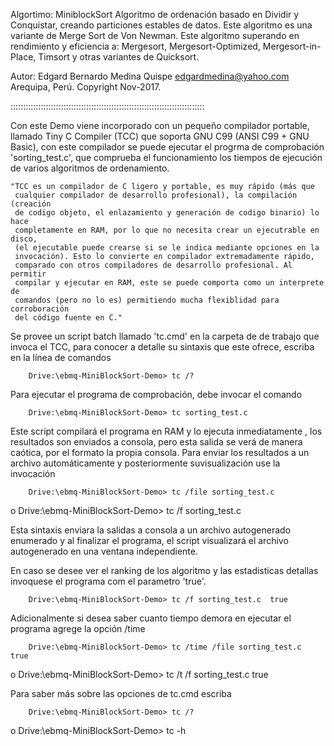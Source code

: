 Algortimo: MiniblockSort
           Algoritmo de ordenación basado en Dividir y Conquistar, creando 
           particiones estables de datos. Este algoritmo es una variante de 
           Merge Sort de Von Newman.
           Este algoritmo superando en rendimiento y eficiencia a: Mergesort,
           Mergesort-Optimized, Mergesort-in-Place, Timsort y otras variantes 
           de Quicksort.
           
   Autor: Edgard Bernardo Medina Quispe
          <edgardmedina@yahoo.com>
          Arequipa, Perú. 
          Copyright Nov-2017.
          
:::::::::::::::::::::::::::::::::::::::::::::::::::::::::::::::::::::::::::::
          
Con este Demo viene incorporado con un pequeño compilador portable, llamado
Tiny C Compiler (TCC) que soporta GNU C99 (ANSI C99 + GNU Basic), con este
compilador se puede ejecutar el progrma de comprobación 'sorting_test.c', que 
comprueba el funcionamiento los tiempos de ejecución de varios algoritmos de 
ordenamiento.

    "TCC es un compilador de C ligero y portable, es muy rápido (más que 
     cualquier compilador de desarrollo profesional), la compilación (creación
     de codigo objeto, el enlazamiento y generación de codigo binario) lo hace 
     completamente en RAM, por lo que no necesita crear un ejecutrable en disco,
     (el ejecutable puede crearse si se le indica mediante opciones en la 
     invocación). Esto lo convierte en compilador extremadamente rápido, 
     comparado con otros compiladores de desarrollo profesional. Al permitir
     compilar y ejecutar en RAM, este se puede comporta como un interprete de 
     comandos (pero no lo es) permitiendo mucha flexiblidad para corroboración
     del código fuente en C."

Se provee un script batch llamado 'tc.cmd' en la carpeta de de trabajo que 
invoca el TCC, para conocer a detalle su sintaxis que este ofrece, escriba 
en la línea de comandos
    
        Drive:\ebmq-MiniBlockSort-Demo> tc /?

        
Para ejecutar el programa de comprobación, debe invocar el comando

        Drive:\ebmq-MiniBlockSort-Demo> tc sorting_test.c

        
Este script compilará el programa en RAM y lo ejecuta inmediatamente , los 
resultados son enviados a consola, pero esta salida se verá de manera caótica, 
por el formato la propia consola. Para enviar los resultados a un archivo 
automáticamente y posteriormente suvisualización use la invocación

        Drive:\ebmq-MiniBlockSort-Demo> tc /file sorting_test.c
o
        Drive:\ebmq-MiniBlockSort-Demo> tc /f sorting_test.c
    
Esta sintaxis enviara la salidas a consola a un archivo autogenerado enumerado
y al finalizar el programa, el script visualizará el archivo autogenerado en 
una ventana independiente.

En caso se desee ver el ranking de los algoritmo y las estadisticas detallas
invoquese el programa com el parametro 'true'.

        Drive:\ebmq-MiniBlockSort-Demo> tc /f sorting_test.c  true
        
Adicionalmente si desea saber cuanto tiempo demora en ejecutar el programa
agrege la opción /time 

        Drive:\ebmq-MiniBlockSort-Demo> tc /time /file sorting_test.c  true
o
        Drive:\ebmq-MiniBlockSort-Demo> tc /t /f sorting_test.c  true

Para saber más sobre las opciones de tc.cmd escriba

        Drive:\ebmq-MiniBlockSort-Demo> tc /?
o
        Drive:\ebmq-MiniBlockSort-Demo> tc -h
